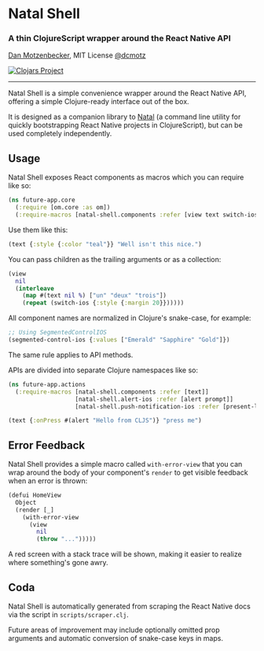 # Natal Shell
### A thin ClojureScript wrapper around the React Native API
[Dan Motzenbecker](http://oxism.com), MIT License
[@dcmotz](https://twitter.com/dcmotz)

[![Clojars Project](http://clojars.org/natal-shell/latest-version.svg)](http://clojars.org/natal-shell)

---

Natal Shell is a simple convenience wrapper around the React Native API,
offering a simple Clojure-ready interface out of the box.

It is designed as a companion library to [Natal](https://github.com/dmotz/natal)
(a command line utility for quickly bootstrapping React Native projects in
ClojureScript), but can be used completely independently.


## Usage

Natal Shell exposes React components as macros which you can require like so:

```clojure
(ns future-app.core
  (:require [om.core :as om])
  (:require-macros [natal-shell.components :refer [view text switch-ios image slider-ios]]))
```

Use them like this:

```clojure
(text {:style {:color "teal"}} "Well isn't this nice.")
```

You can pass children as the trailing arguments or as a collection:

```clojure
(view
  nil
  (interleave
    (map #(text nil %) ["un" "deux" "trois"])
    (repeat (switch-ios {:style {:margin 20}})))))
```

All component names are normalized in Clojure's snake-case, for example:

```clojure
;; Using SegmentedControlIOS
(segmented-control-ios {:values ["Emerald" "Sapphire" "Gold"]})
```

The same rule applies to API methods.

APIs are divided into separate Clojure namespaces like so:

```clojure
(ns future-app.actions
  (:require-macros [natal-shell.components :refer [text]]
                   [natal-shell.alert-ios :refer [alert prompt]]
                   [natal-shell.push-notification-ios :refer [present-local-notification]]))

(text {:onPress #(alert "Hello from CLJS")} "press me")
```

## Error Feedback

Natal Shell provides a simple macro called `with-error-view` that you can wrap around
the body of your component's `render` to get visible feedback when an error is thrown:

```clojure
(defui HomeView
  Object
  (render [_]
    (with-error-view
      (view
        nil
        (throw "...")))))
```

A red screen with a stack trace will be shown, making it easier to realize where
something's gone awry.


## Coda

Natal Shell is automatically generated from scraping the React Native docs via
the script in `scripts/scraper.clj`.

Future areas of improvement may include optionally omitted prop arguments and
automatic conversion of snake-case keys in maps.

